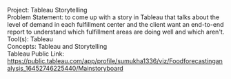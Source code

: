Project: Tableau Storytelling             
Problem Statement: to come up with a story in Tableau that talks about the level of demand in each fulfillment center and the client want an end-to-end report to understand which fulfillment areas are doing well and which aren't.           
Tool(s): Tableau                      
Concepts: Tableau and Storytelling                    
Tableau Public Link: https://public.tableau.com/app/profile/sumukha1336/viz/Foodforecastinganalysis_16452746225440/Mainstoryboard

